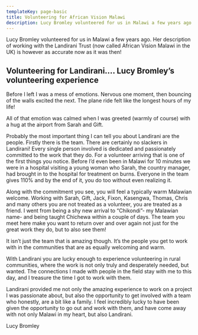 ```yaml
---
templateKey: page-basic
title: Volunteering for African Vision Malawi
description: Lucy Bromley volunteered for us in Malawi a few years ago.  Her description of working with the Landirani Trust (now called African Vision Malawi in the UK) is however as accurate now as it was then!
---
```


Lucy Bromley volunteered for us in Malawi a few years ago.  Her description of working with the Landirani Trust (now called African Vision Malawi in the UK) is however as accurate now as it was then!

## Volunteering for Landirani…. Lucy Bromley’s volunteering experience

Before I left I was a mess of emotions. Nervous one moment, then bouncing of the walls excited the next. The plane ride felt like the longest hours of my life!

All of that emotion was calmed when I was greeted (warmly of course) with a hug at the airport from Sarah and Gift.

Probably the most important thing I can tell you about Landirani are the people. Firstly there is the team. There are certainly no slackers in Landirani! Every single person involved is dedicated and passionately committed to the work that they do. For a volunteer arriving that is one of the first things you notice. Before I’d even been in Malawi for 10 minutes we were in a hospital visiting a young woman who Sarah, the country manager, had brought in to the hospital for treatment on burns. Everyone in the team gives 110% and by the end of it, you do too without even realizing it.

Along with the commitment you see, you will feel a typically warm Malawian welcome. Working with Sarah, Gift, Jack, Fixon, Kasengwa, Thomas, Chris and many others you are not treated as a volunteer, you are treated as a friend. I went from being a shy new arrival to “Chikondi”- my Malawian name- and being taught Chichewa within a couple of days. The team you meet here make you want to return over and over again not just for the great work they do, but to also see them!

It isn’t just the team that is amazing though. It’s the people you get to work with in the communities that are as equally welcoming and warm.

With Landirani you are lucky enough to experience volunteering in rural communities, where the work is not only truly and desperately needed, but wanted. The connections I made with people in the field stay with me to this day, and I treasure the time I got to work with them.

Landirani provided me not only the amazing experience to work on a project I was passionate about, but also the opportunity to get involved with a team who honestly, are a bit like a family. I feel incredibly lucky to have been given the opportunity to go out and work with them, and have come away with not only Malawi in my heart, but also Landirani.

Lucy Bromley

